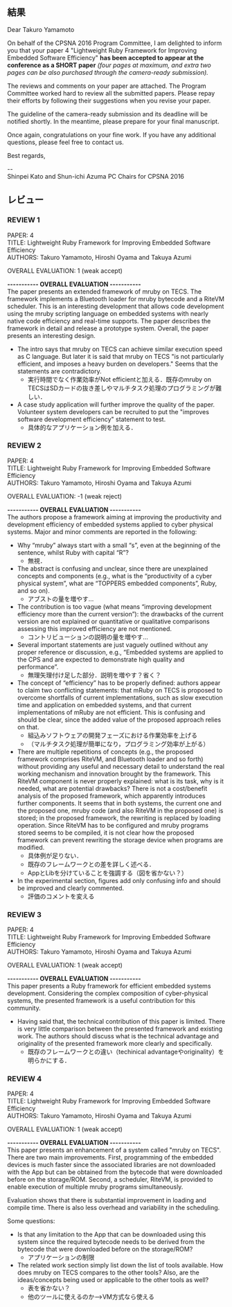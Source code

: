 ## 結果
Dear Takuro Yamamoto

On behalf of the CPSNA 2016 Program Committee, I am delighted to inform you that your paper 4 "Lightweight Ruby Framework for Improving Embedded Software Efficiency" **has been accepted to appear at the conference as a SHORT paper** _(four pages at maximum, and extra two pages can be also purchased through the camera-ready submission)._

The reviews and comments on your paper are attached. The Program Committee worked hard to review all the submitted papers. Please repay their efforts by following their suggestions when you revise your paper.

The guideline of the camera-ready submission and its deadline will be notified shortly. In the meantime, please prepare for your final manuscript.

Once again, congratulations on your fine work. If you have any additional questions, please feel free to contact us.

Best regards,

--  
Shinpei Kato and Shun-ichi Azuma
PC Chairs for CPSNA 2016

## レビュー
### REVIEW 1
PAPER: 4  
TITLE: Lightweight Ruby Framework for Improving Embedded Software Efficiency  
AUTHORS: Takuro Yamamoto, Hiroshi Oyama and Takuya Azumi  

OVERALL EVALUATION: 1 (weak accept)

**----------- OVERALL EVALUATION -----------**  
The paper presents an extended framework of mruby on TECS. The framework implements a Bluetooth loader for mruby bytecode and a RiteVM scheduler. This is an interesting development that allows code development using the mruby scripting language on embedded systems with nearly native code efficiency and real-time supports. The paper describes the framework in detail and release a prototype system. Overall, the paper presents an interesting design.

- The intro says that mruby on TECS can achieve similar execution speed as C language. But later it is said that mruby on TECS "is not particularly efficient, and imposes a heavy burden on developers." Seems that the statements are contradictory.
    + 実行時間でなく作業効率がNot efficientと加える．既存のmruby on TECSはSDカードの抜き差しやマルチタスク処理のプログラミングが難しい．
- A case study application will further improve the quality of the paper. Volunteer system developers can be recruited to put the "improves software development efficiency" statement to test.
    + 具体的なアプリケーション例を加える．

### REVIEW 2
PAPER: 4  
TITLE: Lightweight Ruby Framework for Improving Embedded Software Efficiency  
AUTHORS: Takuro Yamamoto, Hiroshi Oyama and Takuya Azumi  

OVERALL EVALUATION: -1 (weak reject)

**----------- OVERALL EVALUATION -----------**  
The authors propose a framework aiming at improving the productivity and development efficiency of embedded systems applied to cyber physical systems.
Major and minor comments are reported in the following:
- Why “mruby” always start with a small “s”, even at the beginning of the sentence, whilst Ruby with capital “R”?
    + 無視．
- The abstract is confusing and unclear, since there are unexplained concepts and components (e.g., what is the “productivity of a cyber physical system”, what are “TOPPERS embedded components”, Ruby, and so on). 
    + アブストの量を増やす…
- The contribution is too vague (what means “improving development efficiency more than the current version”): the drawbacks of the current version are not explained or quantitative or qualitative comparisons assessing this improved efficiency are not mentioned.
    + コントリビューションの説明の量を増やす…
- Several important statements are just vaguely outlined without any proper reference or discussion, e.g., “Embedded systems are applied to the CPS and are expected to demonstrate high quality and performance”.
    + 無理矢理付け足した部分．説明を増やす？省く？
- The concept of “efficiency” has to be properly defined: authors appear to claim two conflicting statements: that mRuby on TECS is proposed to overcome shortfalls of current implementations, such as slow execution time and application on embedded systems, and that current implementations of mRuby are not efficient. This is confusing and should be clear, since the added value of the proposed approach relies on that.
    + 組込みソフトウェアの開発フェーズにおける作業効率を上げる
    + （マルチタスク処理が簡単になり，プログラミング効率が上がる）
- There are multiple repetitions of concepts (e.g., the proposed framework comprises RiteVM, and Bluetooth loader and so forth) without providing any useful and necessary detail to understand the real working mechanism and innovation brought by the framework. This RiteVM component is never properly explained: what is its task, why is it needed, what are potential drawbacks? There is not a cost/benefit analysis of the proposed framework, which apparently introduces further components. It seems that in both systems, the current one and the proposed one, mruby code (and also RiteVM in the proposed one) is stored; in the proposed framework, the rewriting is replaced by loading operation. Since RiteVM has to be configured and mruby programs stored seems to be compiled, it is not clear how the proposed framework can prevent rewriting the storage device when programs are modified.
    + 具体例が足りない．
    + 既存のフレームワークとの差を詳しく述べる．
    + AppとLibを分けていることを強調する（図を省かない？）
- In the experimental section, figures add only confusing info and should be improved and clearly commented.
    + 評価のコメントを変える

### REVIEW 3
PAPER: 4  
TITLE: Lightweight Ruby Framework for Improving Embedded Software Efficiency  
AUTHORS: Takuro Yamamoto, Hiroshi Oyama and Takuya Azumi  

OVERALL EVALUATION: 1 (weak accept)

**----------- OVERALL EVALUATION -----------**  
This paper presents a Ruby framework for efficient embedded systems development.
Considering the complex composition of cyber-physical systems, the presented framework is a useful contribution for this community.

- Having said that, the technical contribution of this paper is limited. There is very little comparison between the presented framework and existing work. The authors should discuss what is the technical advantage and originality of the presented framework more clearly and specifically.
    + 既存のフレームワークとの違い（techinical advantageやoriginality）を明らかにする．

### REVIEW 4
PAPER: 4  
TITLE: Lightweight Ruby Framework for Improving Embedded Software Efficiency  
AUTHORS: Takuro Yamamoto, Hiroshi Oyama and Takuya Azumi  

OVERALL EVALUATION: 1 (weak accept)

**----------- OVERALL EVALUATION -----------**  
This paper presents an enhancement of a system called "mruby on TECS". There are two main improvements. First,  programming of the embedded devices is much faster since the associated libraries are not downloaded with the App but can be obtained from the bytecode that were downloaded before on the storage/ROM. Second, a scheduler, RiteVM, is provided to enable execution of multiple mruby programs simultaneously.

Evaluation shows that there is substantial improvement in loading and compile time. There is also less overhead and variability in the scheduling.   

Some questions:
- Is that any limitation to the App that can be downloaded using this system since the required bytecode needs to be derived from the bytecode that were downloaded before on the storage/ROM? 
    + アプリケーションの制限
- The related work section simply list down the list of tools available. How does mruby on TECS compares to the other tools? Also, are the ideas/concepts being used or applicable to the other tools as well?
    + 表を省かない？
    + 他のツールに使えるのか-->VM方式なら使える
